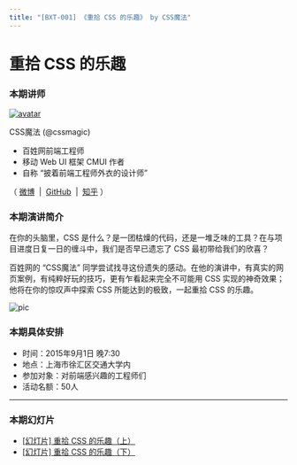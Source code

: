 ```yaml
---
title: "[BXT-001] 《重拾 CSS 的乐趣》 by CSS魔法"
---
```


# 重拾 CSS 的乐趣

### 本期讲师

[![avatar](https://cloud.githubusercontent.com/assets/1231359/9621951/f2248490-515f-11e5-81fb-a3f410cd0312.jpg)](https://github.com/cssmagic)

CSS魔法 (@cssmagic)

* 百姓网前端工程师
* 移动 Web UI 框架 CMUI 作者
* 自称 “披着前端工程师外衣的设计师”

（ [微博](http://weibo.com/cssmagic) &nbsp;|&nbsp; [GitHub](https://github.com/cssmagic) &nbsp;|&nbsp; [知乎](http://www.zhihu.com/people/cssmagic) ）

### 本期演讲简介

在你的头脑里，CSS 是什么？是一团枯燥的代码，还是一堆乏味的工具？在与项目进度日复一日的缠斗中，我们是否早已遗忘了 CSS 最初带给我们的欣喜？

百姓网的 “CSS魔法” 同学尝试找寻这份遗失的感动。在他的演讲中，有真实的网页案例，有纯粹好玩的技巧，更有乍看起来完全不可能用 CSS 实现的神奇效果；他将在你的惊叹声中探索 CSS 所能达到的极致，一起重拾 CSS 的乐趣。

![pic](https://cloud.githubusercontent.com/assets/1231359/9621972/23ca9746-5160-11e5-987c-ff74064eda9e.jpg)

### 本期具体安排

* 时间：2015年9月1日 晚7:30
* 地点：上海市徐汇区交通大学内
* 参加对象：对前端感兴趣的工程师们
* 活动名额：50人

***

### 本期幻灯片

* [[幻灯片] 重拾 CSS 的乐趣（上）](https://github.com/cssmagic/blog/issues/52)
* [[幻灯片] 重拾 CSS 的乐趣（下）](https://github.com/cssmagic/blog/issues/54)

